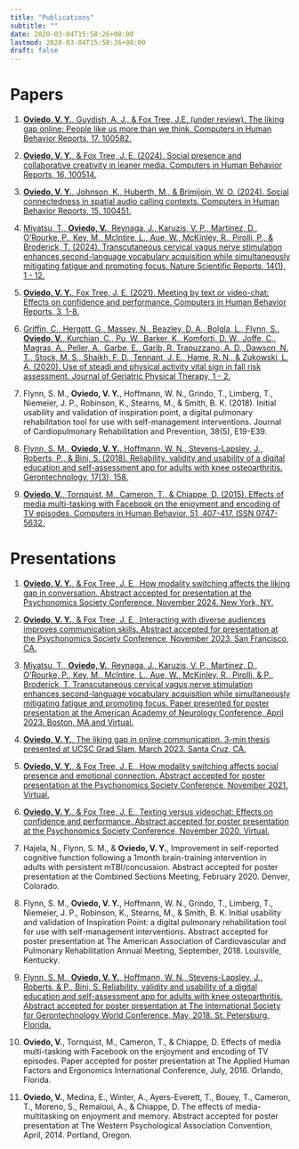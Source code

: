 ```yaml
---
title: "Publications"
subtitle: ""
date: 2020-03-04T15:58:26+08:00
lastmod: 2020-03-04T15:58:26+08:00
draft: false
---
```


# Papers
1. [**Oviedo, V. Y.**, Guydish, A. J., & Fox Tree, J.E. (under review). The liking gap online: People like us more than we think.  Computers in Human Behavior Reports, 17, 100582.](https://www.sciencedirect.com/science/article/pii/S245195882400215X)

2. [**Oviedo, V. Y.**, & Fox Tree, J. E. (2024). Social presence and collaborative creativity in leaner media. Computers in Human Behavior Reports, 16, 100514.](https://www.sciencedirect.com/science/article/pii/S2451958824001477?via%3Dihub)

3. [**Oviedo, V. Y.**, Johnson, K., Huberth, M., & Brimijoin, W. O. (2024). Social connectedness in spatial audio calling contexts. Computers in Human Behavior Reports, 15, 100451.](https://www.sciencedirect.com/science/article/pii/S2451958824000848?via%3Dihub) 

4. [Miyatsu, T., **Oviedo, V.**, Reynaga, J., Karuzis, V. P., Martinez, D., O’Rourke, P., Key, M., McIntire, L., Aue, W., McKinley, R., Pirolli, P., & Broderick, T. (2024). Transcutaneous cervical vagus nerve stimulation enhances second-language vocabulary acquisition while simultaneously mitigating fatigue and promoting focus. Nature Scientific Reports, 14(1), 1 - 12.](https://www.nature.com/articles/s41598-024-68015-4)

5. [**Oviedo, V. Y.**, Fox Tree, J. E. (2021). Meeting by text or video-chat: Effects on confidence and performance. Computers in Human Behavior Reports, 3, 1-8.](https://vyoviedo92.github.io/Oviedo-and-Fox-Tree-2021.pdf)

6. [Griffin, C., Hergott, G., Massey, N., Beazley, D. A., Bolgla, L., Flynn, S., **Oviedo, V.**, Kurchian, C., Pu, W., Barker, K., Komforti, D. W., Joffe, C., Magras, A., Peller, A., Garbe, E., Garib, R. Trapuzzano, A. D., Dawson, N. T., Stock, M. S., Shaikh, F. D., Tennant, J. E., Hame, R. N., & Zukowski, L. A. (2020). Use of steadi and physical activity vital sign in fall risk assessment. Journal of Geriatric Physical Therapy, 1 - 2.](https://doi.org/10.1519/JPT.0000000000000270)

7. Flynn, S. M., **Oviedo, V. Y.**, Hoffmann, W. N., Grindo, T., Limberg, T., Niemeier, J. P., Robinson, K., Stearns, M., & Smith, B. K. (2018). Initial usability and validation of inspiration point, a digital pulmonary rehabilitation tool for use with self-management interventions. Journal of Cardiopulmonary Rehabilitation and Prevention, 38(5), E19-E39. 

8. [Flynn, S. M., **Oviedo, V. Y.**, Hoffmann, W. N., Stevens-Lapsley, J., Roberts, P., & Bini, S. (2018). Reliability, validity and usability of a digital education and self-assessment app for adults with knee osteoarthritis. Gerontechnology, 17(3), 158.](https://vyoviedo92.github.io/Flynn-et-al-2018.pdf)

9. [**Oviedo, V.**, Tornquist, M., Cameron, T., & Chiappe, D. (2015). Effects of media multi-tasking with Facebook on the enjoyment and encoding of TV episodes. Computers in Human Behavior, 51, 407-417. ISSN 0747-5632.](https://vyoviedo92.github.io/Oviedo-et-al-2015.pdf)

# Presentations 

1. [**Oviedo, V. Y.**, & Fox Tree, J. E., How modality switching affects the liking gap in conversation. Abstract accepted for presentation at the Psychonomics Society Conference, November 2024. New York, NY.](https://vyoviedo92.github.io/Psynom_2024.pdf)

2. [**Oviedo, V. Y.**, & Fox Tree, J. E., Interacting with diverse audiences improves communication skills. Abstract accepted for presentation at the Psychonomics Society Conference, November 2023. San Francisco, CA.](https://vyoviedo92.github.io/Psynom_2023.pdf)

3. [Miyatsu, T., **Oviedo, V.**, Reynaga, J., Karuzis, V. P., Martinez, D., O’Rourke, P., Key, M., McIntire, L., Aue, W., McKinley, R., Pirolli, & P., Broderick, T. Transcutaneous cervical vagus nerve stimulation enhances second-language vocabulary acquisition while simultaneously mitigating fatigue and promoting focus. Paper presented for poster presentation at the American Academy of Neurology Conference, April 2023. Boston, MA and Virtual.](https://doi.org/10.1212/WNL.0000000000201931)

4. [**Oviedo, V. Y.**, The liking gap in online communication. 3-min thesis presented at UCSC Grad Slam, March 2023. Santa Cruz, CA.](https://www.youtube.com/watch?v=fqi2LJn2ovY)

5. [**Oviedo, V. Y.**, & Fox Tree, J. E., How modality switching affects social presence and emotional connection. Abstract accepted for poster presentation at the Psychonomics Society Conference, November 2021. Virtual.](https://vyoviedo92.github.io/Psynom_2021.pdf)

6. [**Oviedo, V. Y.**, & Fox Tree, J. E., Texting versus videochat: Effects on confidence and performance. Abstract accepted for poster presentation at the Psychonomics Society Conference, November 2020. Virtual.](https://vyoviedo92.github.io/Psynom_2020.pdf)

7. Hajela, N., Flynn, S. M., & **Oviedo, V. Y.**, Improvement in self-reported cognitive function following a 1month brain-training intervention in adults with persistent mTBI/concussion. Abstract accepted for poster presentation at the Combined Sections Meeting, February 2020. Denver, Colorado. 

8. Flynn, S. M., **Oviedo, V. Y.**, Hoffmann, W. N., Grindo, T.,  Limberg, T., Niemeier, J. P., Robinson, K., Stearns, M., & Smith, B. K. Initial usability and validation of Inspiration Point: a digital pulmonary rehabilitation tool for use with self-management interventions. Abstract accepted for poster presentation at The American Association of Cardiovascular and Pulmonary Rehabilitation Annual Meeting, September, 2018. Louisville, Kentucky. 

9. [Flynn, S. M., **Oviedo, V. Y.**, Hoffmann, W. N., Stevens-Lapsley, J., Roberts, & P., Bini, S. Reliability, validity and usability of a digital education and self-assessment app for adults with knee osteoarthritis. Abstract accepted for poster presentation at The International Society for Gerontechnology World Conference, May, 2018. St. Petersburg, Florida.](https://vyoviedo92.github.io/Flynn-et-al-2018.pdf)

10. **Oviedo, V.**, Tornquist, M., Cameron, T., & Chiappe, D. Effects of media multi-tasking with Facebook on the enjoyment and encoding of TV episodes. Paper accepted for poster presentation at The Applied Human Factors and Ergonomics International Conference, July, 2016. Orlando, Florida.

11. **Oviedo, V.**, Medina, E., Winter, A., Ayers-Everett, T., Bouey, T., Cameron, T., Moreno, S., Remaloui, A., & Chiappe, D. The effects of media-multitasking on enjoyment and memory. Abstract accepted for poster presentation at The Western Psychological Association Convention, April, 2014. Portland, Oregon.
